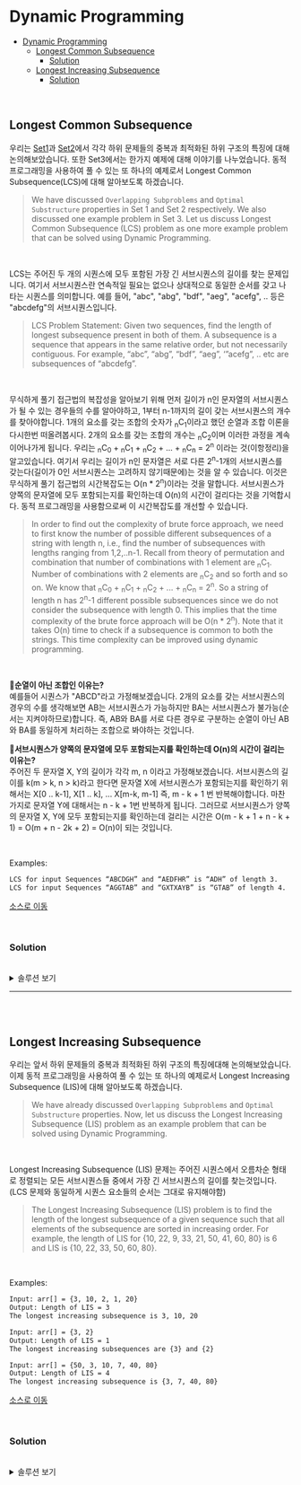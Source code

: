 # Dynamic Programming

- [Dynamic Programming](#dynamic-programming)
  - [Longest Common Subsequence](#longest-common-subsequence)
    - [Solution](#solution)
  - [Longest Increasing Subsequence](#longest-increasing-subsequence)
    - [Solution](#solution-1)

<br>

## Longest Common Subsequence
우리는 [Set1](https://www.geeksforgeeks.org/overlapping-subproblems-property-in-dynamic-programming-dp-1/)과 [Set2](https://www.geeksforgeeks.org/optimal-substructure-property-in-dynamic-programming-dp-2/)에서 각각 하위 문제들의 중복과 최적화된 하위 구조의 특징에 대해 논의해보았습니다. 또한 Set3에서는 한가지 예제에 대해 이야기를 나누었습니다. 동적 프로그래밍을 사용하여 풀 수 있는 또 하나의 예제로서 Longest Common Subsequence(LCS)에 대해 알아보도록 하겠습니다.
> We have discussed `Overlapping Subproblems` and `Optimal Substructure` properties in Set 1 and Set 2 respectively. We also discussed one example problem in Set 3. Let us discuss Longest Common Subsequence (LCS) problem as one more example problem that can be solved using Dynamic Programming.

<br>

LCS는 주어진 두 개의 시퀀스에 모두 포함된 가장 긴 서브시퀀스의 길이를 찾는 문제입니다. 여기서 서브시퀀스란 연속적일 필요는 없으나 상대적으로 동일한 순서를 갖고 나타는 시퀀스를 의미합니다. 예를 들어, "abc", "abg", "bdf", "aeg", "acefg", .. 등은 "abcdefg"의 서브시퀀스입니다.
> LCS Problem Statement: Given two sequences, find the length of longest subsequence present in both of them. A subsequence is a sequence that appears in the same relative order, but not necessarily contiguous. For example, “abc”, “abg”, “bdf”, “aeg”, ‘”acefg”, .. etc are subsequences of “abcdefg”. 

<br>

무식하게 풀기 접근법의 복잡성을 알아보기 위해 먼저 길이가 n인 문자열의 서브시퀀스가 될 수 있는 경우들의 수를 알아야하고, 1부터 n-1까지의 길이 갖는 서브시퀀스의 개수를 찾아야합니다. 1개의 요소를 갖는 조합의 숫자가 <sub>n</sub>C<sub>1</sub>이라고 했던 순열과 조합 이론을 다시한번 떠올려봅시다. 2개의 요소를 갖는 조합의 개수는 <sub>n</sub>C<sub>2</sub>이며 이러한 과정을 계속 이어나가게 됩니다. 우리는 <sub>n</sub>C<sub>0</sub> + <sub>n</sub>C<sub>1</sub> + <sub>n</sub>C<sub>2</sub> + ... + <sub>n</sub>C<sub>n</sub> = 2<sup>n</sup> 이라는 것(이항정리)을 알고있습니다. 여기서 우리는 길이가 n인 문자열은 서로 다른 2<sup>n</sup>-1개의 서브시퀀스를 갖는다(길이가 0인 서브시퀀스는 고려하지 않기때문에)는 것을 알 수 있습니다. 이것은 무식하게 풀기 접근법의 시간복잡도는 O(n * 2<sup>n</sup>)이라는 것을 말합니다. 서브시퀀스가 양쪽의 문자열에 모두 포함되는지를 확인하는데 O(n)의 시간이 걸리다는 것을 기억합시다. 동적 프로그래밍을 사용함으로써 이 시간복잡도를 개선할 수 있습니다.
> In order to find out the complexity of brute force approach, we need to first know the number of possible different subsequences of a string with length n, i.e., find the number of subsequences with lengths ranging from 1,2,..n-1. Recall from theory of permutation and combination that number of combinations with 1 element are <sub>n</sub>C<sub>1</sub>. Number of combinations with 2 elements are <sub>n</sub>C<sub>2</sub> and so forth and so on. We know that <sub>n</sub>C<sub>0</sub> + <sub>n</sub>C<sub>1</sub> + <sub>n</sub>C<sub>2</sub> + ... + <sub>n</sub>C<sub>n</sub> = 2<sup>n</sup>. So a string of length n has 2<sup>n</sup>-1 different possible subsequences since we do not consider the subsequence with length 0. This implies that the time complexity of the brute force approach will be O(n * 2<sup>n</sup>). Note that it takes O(n) time to check if a subsequence is common to both the strings. This time complexity can be improved using dynamic programming.

<br>

💭<B>순열이 아닌 조합인 이유는?</B>  
예를들어 시퀀스가 "ABCD"라고 가정해보겠습니다. 2개의 요소를 갖는 서브시퀀스의 경우의 수를 생각해보면 AB는 서브시퀀스가 가능하지만 BA는 서브시퀀스가 불가능(순서는 지켜야하므로)합니다. 즉, AB와 BA를 서로 다른 경우로 구분하는 순열이 아닌 AB와 BA를 동일하게 처리하는 조합으로 봐야하는 것입니다.

💭<B>서브시퀀스가 양쪽의 문자열에 모두 포함되는지를 확인하는데 O(n)의 시간이 걸리는 이유는?</B>  
주어진 두 문자열 X, Y의 길이가 각각 m, n 이라고 가정해보겠습니다. 서브시퀀스의 길이를 k(m > k, n > k)라고 한다면 문자열 X에 서브시퀀스가 포함되는지를 확인하기 위해서는 X[0 .. k-1], X[1 .. k], ... X[m-k, m-1] 즉, m - k + 1 번 반복해야합니다. 마찬가지로 문자열 Y에 대해서는 n - k + 1번 반복하게 됩니다. 그러므로 서브시퀀스가 양쪽의 문자열 X, Y에 모두 포함되는지를 확인하는데 걸리는 시간은 O(m - k + 1 + n - k + 1) = O(m + n - 2k + 2) = O(n)이 되는 것입니다.

<br>

Examples:
```diff
LCS for input Sequences “ABCDGH” and “AEDFHR” is “ADH” of length 3.  
LCS for input Sequences “AGGTAB” and “GXTXAYB” is “GTAB” of length 4.  
```

[소스로 이동](https://github.com/chelseafandev/geeksforgeeks/blob/main/DynamicProgramming/LongestCommonSubsequence.cpp)

<br>
  
### Solution

<br>

<details>
<summary>솔루션 보기</summary>
<div markdown="1">

<br>

이 문제에 대한 단순한 솔루션은 주어진 두개의 시퀀스의 모든 서브시퀀스를 생성하고 매칭되는 가장 긴 서브시퀀스를 찾는 것입니다. 이 솔루션은 지수 레벨의 시간복잡도를 갖습니다. 이 문제가 어떻게 동적 프로그래밍 문제의 중요한 특성 모두를 가지고 있는지를 살펴보도록 하겠습니다.
> The naive solution for this problem is to generate all subsequences of both given sequences and find the longest matching subsequence. This solution is exponential in term of time complexity. Let us see how this problem possesses both important properties of a Dynamic Programming (DP) Problem.

<br>

1) Optimal Substructure:  
입력 시퀀스가 길이가 m인 X[0..m-1], 길이 n인 Y[0..n-1] 라고 해보겠습니다. 그리고 L(X[0..m-1], Y[0..n-1])은 시퀀스 X와 Y의 LCS의 길이를 나타냅니다. 이어지는 내용은 L(X[0..m-1], Y[0..n-1])의 재귀적인 정의에대한 것입니다.
> Let the input sequences be X[0..m-1] and Y[0..n-1] of lengths m and n respectively. And let L(X[0..m-1], Y[0..n-1]) be the length of LCS of the two sequences X and Y. Following is the recursive definition of L(X[0..m-1], Y[0..n-1]).

<br>

만약 두 시퀀스의 마지막 문자가 서로 매칭된다고 한다면 L(X[0..m-1], Y[0..n-1]) = 1 + L(X[0..m-2], Y[0..n-2])이라고 할 수 있습니다.
> If last characters of both sequences match (or X[m-1] == Y[n-1]) then L(X[0..m-1], Y[0..n-1]) = 1 + L(X[0..m-2], Y[0..n-2])

<br>

만약 두 시퀀스의 마지막 문자가 서로 매칭되지 않는다고 하면 L(X[0..m-1], Y[0..n-1]) = MAX ( L(X[0..m-2], Y[0..n-1]), L(X[0..m-1], Y[0..n-2]) )이라고 할 수 있습니다.
> If last characters of both sequences do not match (or X[m-1] != Y[n-1]) then L(X[0..m-1], Y[0..n-1]) = MAX ( L(X[0..m-2], Y[0..n-1]), L(X[0..m-1], Y[0..n-2]) )

> Examples:
> 1) Consider the input strings “AGGTAB” and “GXTXAYB”. Last characters match for the strings. So length of LCS can be written as: L(“AGGTAB”, “GXTXAYB”) = 1 + L(“AGGTA”, “GXTXAY”)
> 2) Consider the input strings “ABCDGH” and “AEDFHR. Last characters do not match for the strings. So length of LCS can be written as: L(“ABCDGH”, “AEDFHR”) = MAX ( L(“ABCDG”, “AEDFHR”), L(“ABCDGH”, “AEDFH”) )

<br>

그러므로 LCS 문제는 메인 문제가 서브 문제들의 솔루션으로 해결이 가능한 최적화된 하위구조 특성을 갖고 있습니다.
> So the LCS problem has optimal substructure property as the main problem can be solved using solutions to subproblems.

<br>

2) Overlapping Subproblems:  
아래 코드는 단순한 재귀 호출로 구현된 LCS 문제의 솔루션입니다. 구현 내용은 단순히 위에서 언급했던 재귀적인 구조를 따릅니다.
> Following is simple recursive implementation of the LCS problem. The implementation simply follows the recursive structure mentioned above.

```cpp
#include <iostream>
#include <algorithm>

int lcs (const char* X, const char* Y, int m, int n)
{
	if (m == 0 || n == 0)
    {
        return 0;
    }
		
	if (X[m-1] == Y[n-1])
    {
        return 1 + lcs(X, Y, m-1, n-1);
    }
	else
    {
        return std::max(lcs(X, Y, m, n-1), lcs(X, Y, m-1, n));
    }
}

int main()
{
    std::string X = "AGGTAB";
    std::string Y = "GXTXAYB";

	int m = X.length();
	int n = Y.length();
	
	std::cout << "Length of LCS is "<< lcs(X.c_str(), Y.c_str(), m, n) << std::endl;
	return 0;
}
```

<br>

위 코드의 재귀적인 접근 방식의 worst case의 시간복잡도는 O(2<sup>n</sup>) 이며, worst case는 X와 Y가 서로 매칭되는 문자가 하나도 없는 경우에 발생합니다.
> Time complexity of the above naive recursive approach is O(2<sup>n</sup>) in worst case and worst case happens when all characters of X and Y mismatch i.e., length of LCS is 0.

<br>

위의 구현을 고려하여 입력 문자열이 "AXYT"와 "AYZX"라고 했을때 아래와 같은 부분 재귀 트리 형태를 생각해볼 수 있습니다.
> Considering the above implementation, following is a partial recursion tree for input strings “AXYT” and “AYZX”

```
                        lcs("AXYT", "AYZX")
                       /                 
         lcs("AXY", "AYZX")            lcs("AXYT", "AYZ")
         /                              /               
lcs("AX", "AYZX") lcs("AXY", "AYZ")   lcs("AXY", "AYZ") lcs("AXYT", "AY")
```

<br>

위 트리를 보면, 동일한 lcs("AXY", "AYZ") 연산이 2번 있습니다. 우리가 만약 완전한 형태의 재귀 트리를 그려본다고 하면, 아주 많은 서브문제들이 동일한 연산을 반복하고 있다는 것을 볼 수 있을겁니다. 그러므로 이 문제는 하위구조의 중복 특성이 존재하며 동일한 서브문제들의 재연산은 Memoization(top down) 또는 Tabulation(bottom up)을 사용하여 피할 수 있습니다. 
> In the above partial recursion tree, lcs(“AXY”, “AYZ”) is being solved twice. If we draw the complete recursion tree, then we can see that there are many subproblems which are solved again and again. So this problem has Overlapping Substructure property and recomputation of same subproblems can be avoided by either using Memoization or Tabulation.

<br>

아래 코드는 Tabulation 방식으로 구현된 LCS 문제입니다.
> Following is a tabulated implementation for the LCS problem.
```cpp
#include <iostream>
#include <algorithm>

int lcs(const char *X, const char *Y, int m, int n)
{
    int L[m + 1][n + 1];

    // Following steps build L[m+1][n+1] in bottom up fashion. Note that L[i][j] contains length of LCS of X[0..i-1] and Y[0..j-1]
    for (int i = 0; i <= m; i++)
    {
        for (int j = 0; j <= n; j++)
        {
            if (i == 0 || j == 0)
            {
                L[i][j] = 0;
            }
            else if (X[i - 1] == Y[j - 1])
            {
                L[i][j] = L[i - 1][j - 1] + 1;
            }
            else
            {
                L[i][j] = std::max(L[i - 1][j], L[i][j - 1]);
            }
        }
    }

    // L[m][n] contains length of LCS for X[0..n-1] and Y[0..m-1]
    return L[m][n];
}

int main()
{
    std::string X = "AGGTAB";
    std::string Y = "GXTXAYB";

    int m = X.length();
    int n = Y.length();

    std::cout << "Length of LCS is " << lcs(X.c_str(), Y.c_str(), m, n) << std::endl;

    return 0;
}
```

<br>

Tabulation 방식으로 구현된 위 코드의 시간복잡도느 O(mn)이고 이는 단순 재귀 구현의 worst case보다 훨씬 빠릅니다.
> Time Complexity of the above implementation is O(mn) which is much better than the worst-case time complexity of Naive Recursive implementation.

</div>
</details>

---

<br>
<br>

## Longest Increasing Subsequence
우리는 앞서 하위 문제들의 중복과 최적화된 하위 구조의 특징에대해 논의해보았습니다. 이제 동적 프로그래밍을 사용하여 풀 수 있는 또 하나의 예제로서 Longest Increasing Subsequence (LIS)에 대해 알아보도록 하겠습니다.
> We have already discussed `Overlapping Subproblems` and `Optimal Substructure` properties. Now, let us discuss the Longest Increasing Subsequence (LIS) problem as an example problem that can be solved using Dynamic Programming.

<br>

Longest Increasing Subsequence (LIS) 문제는 주어진 시퀀스에서 오름차순 형태로 정렬되는 모든 서브시퀀스들 중에서 가장 긴 서브시퀀스의 길이를 찾는것입니다. (LCS 문제와 동일하게 시퀀스 요소들의 순서는 그대로 유지해야함)
> The Longest Increasing Subsequence (LIS) problem is to find the length of the longest subsequence of a given sequence such that all elements of the subsequence are sorted in increasing order. For example, the length of LIS for {10, 22, 9, 33, 21, 50, 41, 60, 80} is 6 and LIS is {10, 22, 33, 50, 60, 80}. 

<br>

Examples:
```diff
Input: arr[] = {3, 10, 2, 1, 20}
Output: Length of LIS = 3
The longest increasing subsequence is 3, 10, 20

Input: arr[] = {3, 2}
Output: Length of LIS = 1
The longest increasing subsequences are {3} and {2}

Input: arr[] = {50, 3, 10, 7, 40, 80}
Output: Length of LIS = 4
The longest increasing subsequence is {3, 7, 40, 80}
```

[소스로 이동](https://github.com/chelseafandev/geeksforgeeks/blob/main/DynamicProgramming/LongestIncreasingSubsequence.cpp)

<br>

### Solution

<br>

<details>
<summary>솔루션 보기</summary>
<div markdown="1">

<br>

Method1: Recursion  
arr[0..n-1]은 입력 배열이고 L(i)는 index i번째 까지의 LIS의 길이(즉, LIS의 마지막 요소가 arr[i]라는 의미)라고 해보겠습니다.
> Let arr[0..n-1] be the input array and L(i) be the length of the LIS ending at index i such that arr[i] is the last element of the LIS.

<br>

그렇다면 L(i)는 아래와 같이 재귀적으로 작성할 수 있습니다.
> Then, L(i) can be recursively written as:
```diff
L(i) = 1 + max( L(j) ) where 0 < j < i and arr[j] < arr[i]; or
L(i) = 1, if no such j exists.
```

<br>

주어진 배열에서 LIS를 찾기 위해서는 max(L(i)) (0 < i < n ) 값을 반환해야합니다. index i번쨰까지의 LIS의 길이는 index i 이전까지의 인덱스들로 끝나는 모든 LIS의 최대값보다는 1이 더 큰 값이 될 것입니다. 단 이때 j < i이며, arr[j] < arr[i] 입니다. 그러므로 LIS 문제는 메인 문제가 서브 문제들의 솔루션으로 해결이 가능한 최적화된 하위구조 특성을 만족한다고 볼 수 있습니다.
> To find the LIS for a given array, we need to return max(L(i)) where 0 < i < n. Formally, the length of the longest increasing subsequence ending at index i, will be 1 greater than the maximum of lengths of all longest increasing subsequences ending at indices before i, where arr[j] < arr[i] (j < i). Thus, we see the LIS problem satisfies the optimal substructure property as the main problem can be solved using solutions to subproblems.

<br>

아래있는 재귀 트리는 이 접근방식을 더욱 명확하게 만들어 줄 것입니다:
> The recursive tree given below will make the approach clearer:
```diff
Input  : arr[] = {3, 10, 2, 11}
f(i): Denotes LIS of subarray ending at index 'i'

(LIS(1)=1)

      f(4)  {f(4) = 1 + max(f(1), f(2), f(3))}
  /    |    \
f(1)  f(2)  f(3) {f(3) = 1, f(2) and f(1) are > f(3)}
       |      |  \
      f(1)  f(2)  f(1) {f(2) = 1 + max(f(1)}
              |
            f(1) {f(1) = 1}
```

<br>

아래 소스 코드는 재귀적인 접근 방식의 구현입니다.
> Below is the implementation of the recursive approach:
```cpp
#include <iostream>
#include <vector>

/*
To make use of recursive calls, this function must return two things:
1) Length of LIS ending with element arr[n-1]. We use max_ending_here for this purpose
2) Overall maximum as the LIS may end with an element before arr[n-1] max_ref is used this purpose. The value of LIS of full array of size n is stored in *max_ref which is our final result
*/
int _lis(const std::vector<int>& v, int n, int *max_ref)
{
    // Base case
    if (n == 1)
    {
        return 1;
    }

    // 'max_ending_here' is length of LIS ending with v[n-1]
    int res, max_ending_here = 1;

    // Recursively get all LIS ending with v[0], v[1] ... v[n-2]. If v[i-1] is smaller than v[n-1], and max ending with v[n-1] needs to be updated, then update it
    for (int i = 1; i < n; i++)
    {
        res = _lis(v, i, max_ref);
        if (v[i - 1] < v[n - 1] && res + 1 > max_ending_here)
        {
            max_ending_here = res + 1;
        }   
    }

    // Compare max_ending_here with the overall max. And update the overall max if needed
    if (*max_ref < max_ending_here)
    {
        *max_ref = max_ending_here;
    }

    // Return length of LIS ending with v[n-1]
    return max_ending_here;
}

// The wrapper function for _lis()
int lis(const std::vector<int>& v, int n)
{
    // The max variable holds the result
    int max = 1;

    // The function _lis() stores its result in max
    _lis(v, n, &max);

    // returns max
    return max;
}

int main()
{
    std::vector<int> input = {10, 22, 9, 33, 21, 50, 41, 60};
    std::cout << "Length of lis is " << lis(input, input.size()) << std::endl;
    return 0;
}
```

<br>

Method2: Dynamic Programming  
위에서 살펴본 재귀적 솔루션은 동일한 해결 과정을 반복하는 수많은 하위문제들이 존재한다는 것을 알게됐습니다. 그러므로 이 문제는 하위구조의 중복 특성이 존재하며 동일한 서브문제들의 재연산은 Memoization(top down) 또는 Tabulation(bottom up)을 사용하여 피할 수 있습니다.
> We can see that there are many subproblems in the above recursive solution which are solved again and again. So this problem has Overlapping Substructure property and recomputation of same subproblems can be avoided by either using Memoization or Tabulation.

<br>

해당 접근 방식의 시뮬레이션은 이 사실을 명확히 해줍니다:
> The simulation of approach will make things clear:
```diff
Input  : arr[] = {3, 10, 2, 11}
LIS[] = {1, 1, 1, 1} (initially)

Iteration-wise simulation :
  1. arr[2] > arr[1] {LIS[2] = max(LIS [2], LIS[1]+1)=2}
  2. arr[3] < arr[1] {No change}
  3. arr[3] < arr[2] {No change}
  4. arr[4] > arr[1] {LIS[4] = max(LIS [4], LIS[1]+1)=2}
  5. arr[4] > arr[2] {LIS[4] = max(LIS [4], LIS[2]+1)=3}
  6. arr[4] > arr[3] {LIS[4] = max(LIS [4], LIS[3]+1)=3}
```

<br>

아래 소스 코드에서 처럼 tabulation을 사용하여 하위문제들의 재연산을 피할 수 있습니다.
> We can avoid recomputation of subproblems by using tabulation as shown in the below code: 
```cpp
#include <iostream>
#include <vector>
#include <algorithm>

// lis() returns the length of the longest increasing subsequence in arr[] of size n
int lis(const std::vector<int> &v, int n)
{
    int lis[n];

    lis[0] = 1;

    // Compute optimized LIS values in bottom up manner
    for (int i = 1; i < n; i++)
    {
        lis[i] = 1;
        for (int j = 0; j < i; j++)
            if (v[i] > v[j] && lis[i] < lis[j] + 1)
                lis[i] = lis[j] + 1;
    }

    return *std::max_element(lis, lis + n);
}

int main()
{
    std::vector<int> input = {10, 22, 9, 33, 21, 50, 41, 60};
    std::cout << "Length of lis is " << lis(input, input.size()) << std::endl;
    return 0;
}
```

</div>
</details>
